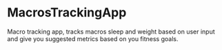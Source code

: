 # MacrosTrackingApp
Macro tracking app, tracks macros sleep and weight based on user input and give you suggested metrics based on you fitness goals.
